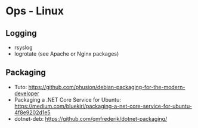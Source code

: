 # Ops - Linux

## Logging

* rsyslog
* logrotate (see Apache or Nginx packages)

## Packaging

* Tuto: <https://github.com/phusion/debian-packaging-for-the-modern-developer>
* Packaging a .NET Core Service for Ubuntu: <https://medium.com/bluekiri/packaging-a-net-core-service-for-ubuntu-4f8e9202d1e5>
* dotnet-deb: <https://github.com/qmfrederik/dotnet-packaging/>
